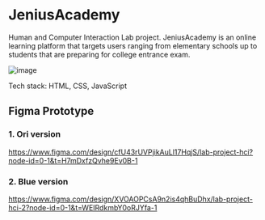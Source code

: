 # JeniusAcademy
Human and Computer Interaction Lab project. JeniusAcademy is an online learning platform that targets users ranging from elementary schools up to students that are preparing for college entrance exam.

![image](https://github.com/user-attachments/assets/0b2d1be3-c5c5-4540-b5d7-bdb5ec39d2ea)

Tech stack: HTML, CSS, JavaScript

## Figma Prototype
### 1. Ori version
https://www.figma.com/design/cfU43rUVPjikAuLl17HqjS/lab-project-hci?node-id=0-1&t=H7mDxfzQvhe9Ev0B-1

### 2. Blue version
https://www.figma.com/design/XVOAOPCsA9n2is4qhBuDhx/lab-project-hci-2?node-id=0-1&t=WEIRdkmbY0oRJYfa-1
